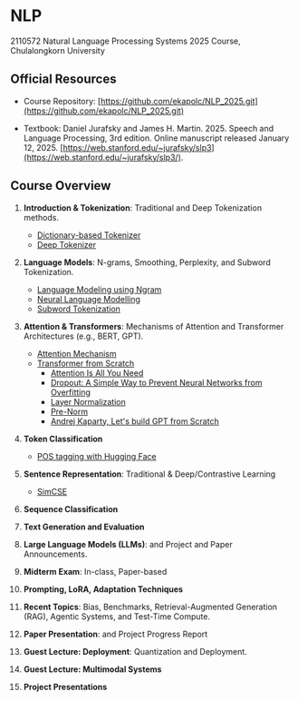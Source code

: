 # NLP

2110572 Natural Language Processing Systems 2025 Course, Chulalongkorn University

## Official Resources

- Course Repository: [https://github.com/ekapolc/NLP_2025.git](https://github.com/ekapolc/NLP_2025.git)

- Textbook: Daniel Jurafsky and James H. Martin. 2025. Speech and Language Processing, 3rd edition. Online manuscript released January 12, 2025. [https://web.stanford.edu/~jurafsky/slp3](https://web.stanford.edu/~jurafsky/slp3/).

## Course Overview

1. **Introduction & Tokenization**: Traditional and Deep Tokenization methods.
    - [Dictionary-based Tokenizer](HW-01/HW1_1_Dictionary_based_Tokenization_to_Student_2024.ipynb)
    - [Deep Tokenizer](HW-01/hw1-2-neural-network-tokenization-to-student-2024.ipynb)

2. **Language Models**: N-grams, Smoothing, Perplexity, and Subword Tokenization.
    - [Language Modeling using Ngram](HW-02/Lab2_1_language_modeling_to_student_2024.ipynb)
    - [Neural Language Modelling](HW-02/Lab2_2_neural_language-modeling-to-student-2024.ipynb)
    - [Subword Tokenization](HW-02/Lab2_3_sentencepiece-to-student.ipynb)

3. **Attention & Transformers**: Mechanisms of Attention and Transformer Architectures (e.g., BERT, GPT).
    - [Attention Mechanism](HW-03/HW3_1_Key_Value_Attention_for_Thai_Karaoke_MT_to_student_2024.ipynb)
    - [Transformer from Scratch](HW-03/HW3_2_Transformer_from_Scratch_to_student.ipynb)
      - [Attention Is All You Need](https://arxiv.org/abs/1706.03762)
      - [Dropout: A Simple Way to Prevent Neural Networks from Overfitting](https://www.cs.toronto.edu/~hinton/absps/JMLRdropout.pdf)
      - [Layer Normalization](https://arxiv.org/abs/1607.06450)
      - [Pre-Norm](https://arxiv.org/pdf/2002.04745)
      - [Andrej Kaparty, Let's build GPT from Scratch](https://www.youtube.com/watch?v=kCc8FmEb1nY)

4. **Token Classification**
    - [POS tagging with Hugging Face](HW-04/HW_4_POS_Tagging_with_HuggingFace_for_student.ipynb)
5. **Sentence Representation**: Traditional & Deep/Contrastive Learning
    - [SimCSE](HW-05/HW5_NLP_sentence_contrastive_learning_for_student.ipynb)
6. **Sequence Classification**
7. **Text Generation and Evaluation**
8. **Large Language Models (LLMs)**: and Project and Paper Announcements.
9. **Midterm Exam**: In-class, Paper-based
10. **Prompting, LoRA, Adaptation Techniques**
11. **Recent Topics**: Bias, Benchmarks, Retrieval-Augmented Generation (RAG), Agentic Systems, and Test-Time Compute.
12. **Paper Presentation**: and Project Progress Report
13. **Guest Lecture: Deployment**: Quantization and Deployment.
14. **Guest Lecture: Multimodal Systems**
15. **Project Presentations**
